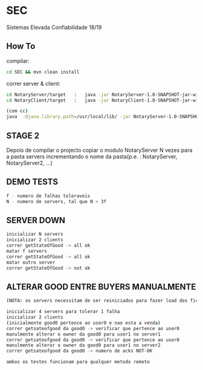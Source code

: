 # SEC
Sistemas Elevada Confiabilidade 18/19

## How To

compilar:

```sh
cd SEC && mvn clean install
```

correr server & client:

```sh
cd NotaryServer/target   :   java -jar NotaryServer-1.0-SNAPSHOT-jar-with-dependencies.jar 
cd NotaryClient/target   :   java -jar NotaryClient-1.0-SNAPSHOT-jar-with-dependencies.jar

(com cc)
java  -Djava.library.path=/usr/local/lib/ -jar NotaryServer-1.0-SNAPSHOT-jar-with-dependencies.jar 
```

## STAGE 2

Depois de compilar o projecto copiar o modulo NotaryServer N vezes para a pasta servers incrementando o nome da pasta(p.e. : NotaryServer, NotaryServer2, ...)

## DEMO TESTS
```sh
f - numero de falhas toleraveis
N - numero de servers, tal que N > 3f
```
## SERVER DOWN
```sh
inicializar N servers
inicializar 2 clients
correr getStateOfGood -> all ok
matar f servers
correr getStateOfGood -> all ok
matar outro server
correr getStateOfGood -> not ok
```
## ALTERAR GOOD ENTRE BUYERS MANUALMENTE
```sh
(NOTA: os servers necessitam de ser reiniciados para fazer load dos ficheiros manipulados manualmente)

inicializar 4 servers para tolerar 1 falha
inicializar 2 clients
(inicialmente good0 pertence ao user0 e nao esta a venda)
correr getsateofgood da good0 -> verificar que pertence ao user0
manulmente alterar o owner da good0 para user1 no server1
correr getsateofgood da good0 -> verificar que pertence ao user0
manulmente alterar o owner da good0 para user1 no server2
correr getsateofgood da good0 -> numero de acks NOT-OK
```

```sh
ambos os testes funcionam para qualquer metodo remoto 
```




















